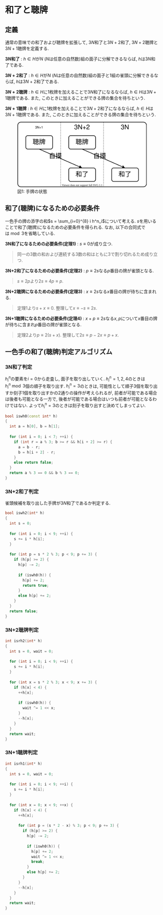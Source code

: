# 和了と聴牌

## 定義

通常の意味での和了および聴牌を拡張して, $3N$和了と$3N+2$和了, $3N+2$聴牌と$3N+1$聴牌を定義する.

**$3N$和了**
: $h \in H$が$N$ ($N$は任意の自然数)組の面子に分解できるならば, $h$は$3N$和了である.

**$3N+2$和了**
: $h \in H$が$N$ ($N$は任意の自然数)組の面子と1組の雀頭に分解できるならば, $h$は$3N+2$和了である.

**$3N+2$聴牌**
: $h \in H$に1枚牌を加えることで$3N$和了になるならば, $h \in H$は$3N+1$聴牌である. また, このときに加えることができる牌の集合を待ちという.

**$3N+1$聴牌**
: $h \in H$に1枚牌を加えることで$3N+2$和了になるならば, $h \in H$は$3N+1$聴牌である. また, このときに加えることができる牌の集合を待ちという.

<figure text-align="center">
  <img src="../img/states.svg"/>
  <figcaption>図1: 手牌の状態</figcaption>
</figure>

## 和了(聴牌)になるための必要条件

一色手の牌の添字の和$s = \sum_{i=0}^{8} i h^n_i$について考える. $s$を用いることで和了(聴牌)になるための必要条件を得られる. なお, 以下の合同式では$\bmod 3$を省略している.

**3N和了になるための必要条件(定理1)**
: $s \equiv 0$が成り立つ.

> 同一の3数の和および連続する3数の和はともに3で割り切れるため成り立つ.

**3N+2和了になるための必要条件(定理2)**
: $p \equiv 2s$なる$p$番目の牌が雀頭となる.

> $s \equiv 2p$より$2s \equiv 4p \equiv p$.

**3N+2聴牌になるための必要条件(定理3)**
: $x \equiv 2s$なる$x$番目の牌が待ちに含まれる.

> 定理1より$s+x \equiv 0$. 整理して$x \equiv -s \equiv 2s$.

**3N+1聴牌になるための必要条件(定理4)**
: $x + p \equiv 2s$なる$x, p$について$x$番目の牌が待ちに含まれ$p$番目の牌が雀頭となる.

> 定理2より$p \equiv 2(s+x)$. 整理して$2s \equiv p - 2x \equiv p + x$.

## 一色手の和了(聴牌)判定アルゴリズム

### 3N和了判定

$h^n_i$の要素を$i=0$から走査し, 面子を取り出していく. $h^n_i = 1, 2, 4$のときは$h^n_i \bmod 3$個の順子を取り出す. $h^n_i = 3$のときは, 可能性として順子3個を取り出すか刻子1個を取り出すかの2通りの操作が考えられるが, 前者が可能である場合は後者も可能となる一方で, 後者が可能である場合はいつも前者が可能となるわけではない. よって$h^n_i = 3$のときは刻子を取り出すと決めてしまってよい.

```cpp
bool iswh0(const int* h)
{
  int a = h[0], b = h[1];

  for (int i = 0; i < 7; ++i) {
    if (int r = a % 3; b >= r && h[i + 2] >= r) {
      a = b - r;
      b = h[i + 2] - r;
    }
    else return false;
  }
  return a % 3 == 0 && b % 3 == 0;
}
```

### 3N+2和了判定

雀頭候補を取り出した手牌が$3N$和了であるか判定する.

```cpp
bool iswh2(int* h)
{
  int s = 0;

  for (int i = 0; i < 9; ++i) {
    s += i * h[i];
  }

  for (int p = s * 2 % 3; p < 9; p += 3) {
    if (h[p] >= 2) {
      h[p] -= 2;

      if (iswh0(h)) {
        h[p] += 2;
        return true;
      }
      else h[p] += 2;
    }
  }
  return false;
}
```

### 3N+2聴牌判定

```cpp
int isrh2(int* h)
{
  int s = 0, wait = 0;

  for (int i = 0; i < 9; ++i) {
    s += i * h[i];
  }

  for (int x = s * 2 % 3; x < 9; x += 3) {
    if (h[x] < 4) {
      ++h[x];

      if (iswh0(h)) {
        wait ^= 1 << x;
      }
      --h[x];
    }
  }
  return wait;
}
```

### 3N+1聴牌判定

```cpp
int isrh1(int* h)
{
  int s = 0, wait = 0;

  for (int i = 0; i < 9; ++i) {
    s += i * h[i];
  }

  for (int x = 0; x < 9; ++x) {
    if (h[x] < 4) {
      ++h[x];

      for (int p = (s * 2 - x) % 3; p < 9; p += 3) {
        if (h[p] >= 2) {
          h[p] -= 2;

          if (iswh0(h)) {
            h[p] += 2;
            wait ^= 1 << x;
            break;
          }
          else h[p] += 2;
        }
      }
      --h[x];
    }
  }
  return wait;
}
```
